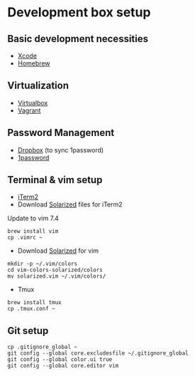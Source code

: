 # Development box setup

## Basic development necessities

* [Xcode][2]
* [Homebrew][3]

## Virtualization

* [Virtualbox][4]
* [Vagrant][5]

## Password Management

* [Dropbox][6] (to sync 1password)
* [1password][7] 

## Terminal & vim setup

* [iTerm2][8]
* Download [Solarized][1] files for iTerm2

Update to vim 7.4

```
brew install vim
cp .vimrc ~
```

* Download [Solarized][9] for vim

```
mkdir -p ~/.vim/colors
cd vim-colors-solarized/colors
mv solarized.vim ~/.vim/colors/
```

* Tmux

```
brew install tmux
cp .tmux.conf ~
```

## Git setup

```
cp .gitignore_global ~
git config --global core.excludesfile ~/.gitignore_global
git config --global color.ui true
git config --global core.editor vim
```

[1]: http://ethanschoonover.com/solarized
[2]: https://itunes.apple.com/us/app/xcode/id497799835?ls=1&mt=12
[3]: http://brew.sh/
[4]: https://www.virtualbox.org/wiki/Downloads
[5]: http://www.vagrantup.com/
[6]: https://www.dropbox.com/
[7]: https://itunes.apple.com/us/app/1password-password-manager/id443987910?mt=12
[8]: http://iterm2.com/
[9]: https://github.com/altercation/vim-colors-solarized
